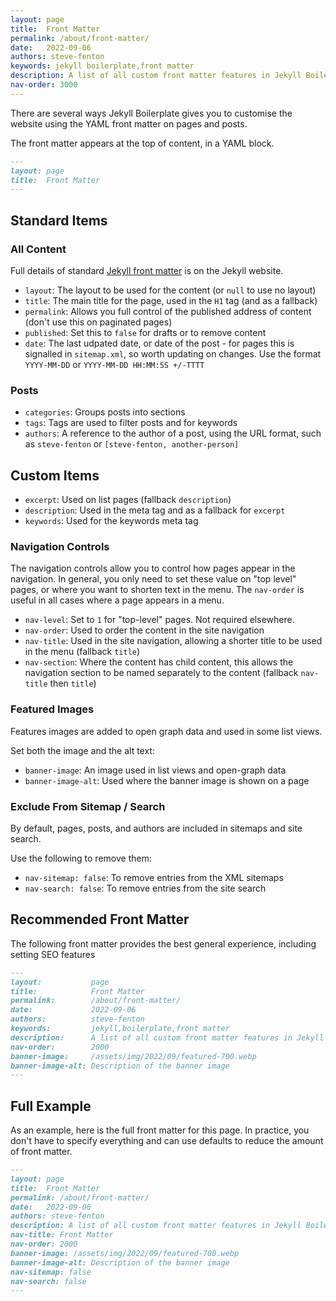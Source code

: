 ```yaml
---
layout: page
title:  Front Matter
permalink: /about/front-matter/
date:   2022-09-06
authors: steve-fenton
keywords: jekyll boilerplate,front matter
description: A list of all custom front matter features in Jekyll Boilerplate.
nav-order: 3000
---
```


There are several ways Jekyll Boilerplate gives you to customise the website using the YAML front matter on pages and posts.

The front matter appears at the top of content, in a YAML block.

```markdown
---
layout: page
title:  Front Matter
---
```

## Standard Items

### All Content

Full details of standard [Jekyll front matter](https://jekyllrb.com/docs/front-matter/) is on the Jekyll website.

- `layout`: The layout to be used for the content (or `null` to use no layout)
- `title`: The main title for the page, used in the `H1` tag (and as a fallback)
- `permalink`: Allows you full control of the published address of content (don't use this on paginated pages)
- `published`: Set this to `false` for drafts or to remove content
- `date`: The last udpated date, or date of the post - for pages this is signalled in `sitemap.xml`, so worth updating on changes. Use the format `YYYY-MM-DD` or `YYYY-MM-DD HH:MM:SS +/-TTTT`

### Posts

- `categories`: Groups posts into sections
- `tags`: Tags are used to filter posts and for keywords
- `authors`: A reference to the author of a post, using the URL format, such as `steve-fenton` or `[steve-fenton, another-person]`

## Custom Items

- `excerpt`: Used on list pages (fallback `description`)
- `description`: Used in the meta tag and as a fallback for `excerpt`
- `keywords`: Used for the keywords meta tag

### Navigation Controls

The navigation controls allow you to control how pages appear in the navigation. In general, you only need to set these value on "top level" pages, or where you want to shorten text in the menu. The `nav-order` is useful in all cases where a page appears in a menu.

- `nav-level`: Set to `1` for "top-level" pages. Not required elsewhere.
- `nav-order`: Used to order the content in the site navigation
- `nav-title`: Used in the site navigation, allowing a shorter title to be used in the menu (fallback `title`)
- `nav-section`: Where the content has child content, this allows the navigation section to be named separately to the content (fallback `nav-title` then `title`)

### Featured Images

Features images are added to open graph data and used in some list views.

Set both the image and the alt text:

- `banner-image`: An image used in list views and open-graph data
- `banner-image-alt`: Used where the banner image is shown on a page

### Exclude From Sitemap / Search

By default, pages, posts, and authors are included in sitemaps and site search.

Use the following to remove them:

- `nav-sitemap: false`: To remove entries from the XML sitemaps
- `nav-search: false`: To remove entries from the site search


## Recommended Front Matter

The following front matter provides the best general experience, including setting SEO features


```markdown
---
layout:           page
title:            Front Matter
permalink:        /about/front-matter/
date:             2022-09-06
authors:          steve-fenton
keywords:         jekyll,boilerplate,front matter
description:      A list of all custom front matter features in Jekyll Boilerplate.
nav-order:        2000
banner-image:     /assets/img/2022/09/featured-700.webp
banner-image-alt: Description of the banner image
---
```

## Full Example

As an example, here is the full front matter for this page. In practice, you don't have to specify everything and can use defaults to reduce the amount of front matter.

```markdown
---
layout: page
title:  Front Matter
permalink: /about/front-matter/
date:   2022-09-06
authors: steve-fenton
description: A list of all custom front matter features in Jekyll Boilerplate.
nav-title: Front Matter
nav-order: 2000
banner-image: /assets/img/2022/09/featured-700.webp
banner-image-alt: Description of the banner image
nav-sitemap: false
nav-search: false
---
```
